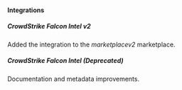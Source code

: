 
#### Integrations

##### CrowdStrike Falcon Intel v2

Added the integration to the *marketplacev2* marketplace.

##### CrowdStrike Falcon Intel (Deprecated)

Documentation and metadata improvements.
